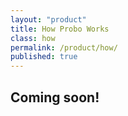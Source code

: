 ```yaml
---
layout: "product"
title: How Probo Works
class: how
permalink: /product/how/
published: true
---
```

## Coming soon!
